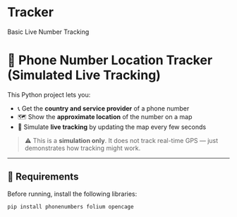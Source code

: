 # Tracker
 Basic Live Number Tracking
# 📍 Phone Number Location Tracker (Simulated Live Tracking)

This Python project lets you:
- 📞 Get the **country and service provider** of a phone number
- 🗺️ Show the **approximate location** of the number on a map
- 🚗 Simulate **live tracking** by updating the map every few seconds

> ⚠️ This is a **simulation only**. It does not track real-time GPS — just demonstrates how tracking might work.

---

## 🔧 Requirements

Before running, install the following libraries:

```bash
pip install phonenumbers folium opencage

